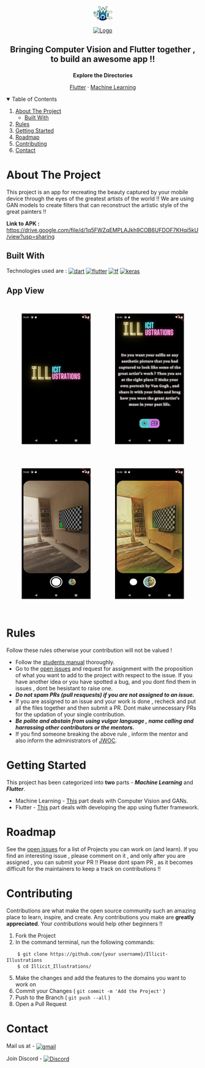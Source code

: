 <div align="center"><a href="https://jwoc.tech/"><img src="https://github.com/BlueBlaze6335/Illicit-Illustrations/blob/main/assets/jwoc_logo.svg" alt="Banner" width="10%"/></a></div>

<p align="center">
  <a href="https://github.com/BlueBlaze6335/Illicit-Illustrations">
    <img src="https://github.com/BlueBlaze6335/Illicit-Illustrations/blob/main/assets/output-onlinegiftools.gif" alt="Logo" width="300" height="200">
  </a>
</p>
<h2>
  <p align="center">
    Bringing Computer Vision and Flutter together , to build an awesome app !!
    <br /></h2>
    </p>
    <p align="center">
    <strong>Explore the Directories</strong>
  <p align="center">
    <a href="https://github.com/BlueBlaze6335/Illicit-Illustrations/blob/main/flutter_files/README.md">Flutter</a>
    ·
    <a href="https://github.com/BlueBlaze6335/Illicit-Illustrations/blob/main/machine%20learning/README.md">Machine Learning</a>
    
  </p>
</p>

<!-- TABLE OF CONTENTS -->
<details open="open">
  <summary>Table of Contents</summary>
  <ol>
    <li>
      <a href="#about-the-project">About The Project</a>
      <ul>
        <li><a href="#built-with">Built With</a></li>
      </ul>
    </li>
    <li>
      <a href="#rules">Rules</a>
    </li>
    <li>
      <a href="#getting-started">Getting Started</a>
    </li>
    <li><a href="#roadmap">Roadmap</a></li>
    <li><a href="#contributing">Contributing</a></li>
    <!--<li><a href="#license">License</a></li>-->
    <li><a href="#contact">Contact</a></li>
  </ol>
</details>

<!-- ABOUT THE PROJECT -->

# About The Project

This project is an app for recreating the beauty captured by your mobile device through the eyes of the greatest artists of the world !! We are using GAN models to create filters that can reconstruct the artistic style of the great painters !! 

**Link to APK :** https://drive.google.com/file/d/1q5FWZqEMPLAJkh9COB6UFDOF7KHqi5kU/view?usp=sharing  

## Built With

Technologies used are :
[<img src='https://cdn.jsdelivr.net/npm/simple-icons@3.0.1/icons/dart.svg' alt='dart' height='40' align=center>](https://dart.dev/)  [<img src='https://cdn.jsdelivr.net/npm/simple-icons@3.0.1/icons/flutter.svg' alt='flutter' height='40' align=center>](https://flutter.dev/)  [<img src='https://cdn.jsdelivr.net/npm/simple-icons@3.0.1/icons/tensorflow.svg' alt='tf' height='40' align=center>](https://www.tensorflow.org/lite/api_docs)  [<img src='https://cdn.jsdelivr.net/npm/simple-icons@3.0.1/icons/keras.svg' alt='keras' height='40' align=center>](https://keras.io/guides/)

## App View

<p align="center">
    <img src="https://github.com/BlueBlaze6335/Illicit-Illustrations/blob/main/assets/splash_screen.jpg" alt="Original" width="180" height="340" style="padding:30px;">
    <img src="https://github.com/BlueBlaze6335/Illicit-Illustrations/blob/main/assets/home_screen.jpg" alt="Output"  width="180" height="340" style="padding:30px;">
    <img src="https://github.com/BlueBlaze6335/Illicit-Illustrations/blob/main/assets/no_filter.jpg" alt="Original" width="180" height="340" style="padding:30px;">
    <img src="https://github.com/BlueBlaze6335/Illicit-Illustrations/blob/main/assets/filter.jpg" alt="Output" width="180" height="340" style="padding:30px;">
</p>

# Rules

Follow these rules otherwise your contribution will not be valued !
- Follow the [students manual](https://jwoc.tech/docs/student-manual) thoroughly.
- Go to the [open issues](https://github.com/BlueBlaze6335/Illicit-Illustrations/issues) and request for assignment with the proposition of what you want to add to the project with respect to the issue. If you have another idea or you have spotted a bug, and you dont find them in issues , dont be hesistant to raise one.
-  ***Do not spam PRs (pull resquests) if you are not assigned to an issue.***
- If you are assigned to an issue and your work is done , recheck and put all the files together and then submit a PR. Dont make unnecessary PRs for the updation of your single contribution.
-  ***Be polite and abstain from using vulgar language , name calling and harrassing other contributors or the mentors.***
- If you find someone breaking the above rule , inform the mentor and also inform the administrators of [JWOC](mailto:admin@jwoc.tech).

# Getting Started

This project has been categorized into **two** parts - ***Machine Learning*** and ***Flutter***.
- Machine Learning - [This](https://github.com/BlueBlaze6335/Illicit-Illustrations/tree/main/machine%20learning) part deals with Computer Vision and GANs.
- Flutter - [This](https://github.com/BlueBlaze6335/Illicit-Illustrations/tree/main/flutter_files) part deals with developing the app using flutter framework.

# Roadmap

See the [open issues](https://github.com/BlueBlaze6335/Illicit-Illustrations/issues) for a list of Projects you can work on (and learn). If you find an interesting issue , please comment on it , and only after you are assigned , you can submit your PR !! Please dont spam PR , as it becomes difficult for the maintainers to keep a track on contributions !!

<!-- CONTRIBUTING -->

# Contributing

Contributions are what make the open source community such an amazing place to learn, inspire, and create. Any contributions you make are **greatly appreciated**. Your *contributions* would help other beginners !! 

1. Fork the Project
2.  In the command terminal, run the following commands:
```
    $ git clone https://github.com/{your username}/Illicit-Illustrations
    $ cd Illicit_Illustrations/
``` 
5. Make the changes and add the features to the domains you want to work on   
5. Commit your Changes ( `git commit -m 'Add the Project'` )
6. Push to the Branch ( `git push --all` )
7. Open a Pull Request

<!-- LICENSE

# License

Distributed under the MIT License. See `LICENSE` for more information.
 -->
<!-- CONTACT -->

# Contact

<!--Join Us at  - [GDSC JGEC](https://gdsc.community.dev/jalpaiguri-government-engineering-college-jalpaiguri/) -->

Mail us at    -  [<img src='https://cdn.jsdelivr.net/npm/simple-icons@3.0.1/icons/gmail.svg' alt='gmail' height='40' align=center>](mailto:pb2306@ece.jgec.ac.in)
<p> </p>

Join Discord  -  [<img src='https://cdn.jsdelivr.net/npm/simple-icons@3.0.1/icons/discord.svg' alt='Discord' height='40' align=center>](https://discord.gg/4ehzAQvHRg)
<p> </p>
